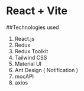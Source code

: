 # React + Vite

##Technologies used
1. React.js
2. Redux
3. Redux Toolkit
4. Tailwind CSS
5. Material UI
6. Ant Design ( Notification )
7. mocAPI
8. axios
